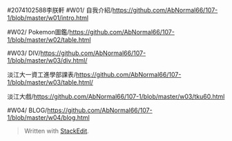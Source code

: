 #2074102588李朕軒
#W01/
自我介紹/https://github.com/AbNormal66/107-1/blob/master/w01/intro.html

#W02/
Pokemon圖鑑/https://github.com/AbNormal66/107-1/blob/master/w02/table.html

#W03/
DIV/https://github.com/AbNormal66/107-1/blob/master/w03/div.html/

淡江大一資工進學部課表/https://github.com/AbNormal66/107-1/blob/master/w03/table.html/

淡江大戲/https://github.com/AbNormal66/107-1/blob/master/w03/tku60.html

#W04/
BLOG/https://github.com/AbNormal66/107-1/blob/master/w04/blog.html


> Written with [StackEdit](https://stackedit.io/).
<!--stackedit_data:
eyJoaXN0b3J5IjpbLTk0MjA3NjUxMl19
-->